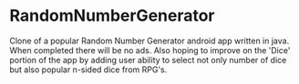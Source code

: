 # RandomNumberGenerator
Clone of a popular Random Number Generator android app written in java. When completed there will be no ads. Also hoping to improve on the 'Dice' portion of the app by adding user ability to select not only number of dice but also popular n-sided dice from RPG's.
